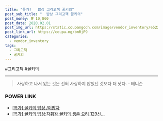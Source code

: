 ```yaml
--- 
title: "특가!   밥상 그리고책 꿀키의" 
post_sub_title: "  밥상 그리고책 꿀키의" 
post_money: ₩ 10,800 
post_date: 2020.02.01 
post_img_url: https://static.coupangcdn.com/image/vendor_inventory/e522/4c1409ccf0b82d5bac277a603dda1500a0719c7e8a93ea45c60ba94ae900.png 
post_link_url: https://coupa.ng/bnRjF9 
categories: 
  - vendor_inventory 
tags: 
  - 그리고책 
  - 꿀키의 
--- 
```

  #그리고책 #꿀키의 
<hr> 

> 사랑하고 나서 잃는 것은 전혀 사랑하지 않았던 것보다 더 낫다. - 테니슨 


### POWER LINK

* <a href="https://blog.naver.com/an0733/221793253382" target="_blank">[특가] 꿀키의 밥상 /이밥차</a>
* <a href="https://blog.naver.com/sakai111/221792242659" target="_blank">[특가] 꿀키의 밥상:자취왕 꿀키의 생존 요리 129선...</a>
